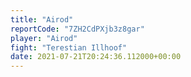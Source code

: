 ```yaml
---
title: "Airod"
reportCode: "7ZH2CdPXjb3z8gar"
player: "Airod"
fight: "Terestian Illhoof"
date: 2021-07-21T20:24:36.112000+00:00
---
```

